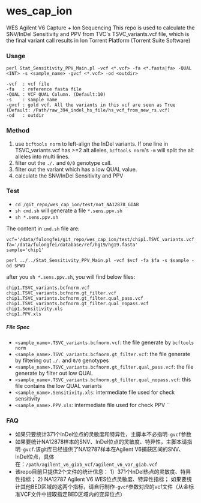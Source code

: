 ﻿# wes_cap_ion
WES Agilent V6 Capture + Ion Sequencing
This repo is used to calculate the SNV/InDel Sensitivity and PPV from TVC's TSVC_variants.vcf file, which is the final variant call results in Ion Torrent Platform (Torrent Suite Software) 

### Usage
```
perl Stat_Sensitivity_PPV_Main.pl -vcf <*.vcf> -fa <*.fasta|fa> -QUAL <INT> -s <sample_name> -gvcf <*.vcf> -od <outdir>

-vcf  : vcf file
-fa   : reference fasta file
-QUAL : VCF QUAL Column. (Default:10)
-s    : sample name
-gvcf : gold vcf. All the variants in this vcf are seen as True (Default: /Path/raw_394_indel_hs_file/hs_vcf_from_new_rs.vcf)
-od   : outdir
```

### Method
1) use `bcftools norm` to left-align the InDel variants. If one line in TSVC_variants.vcf has >=2 alt alleles, `bcftools norm`'s `-m` will split the alt alleles into multi lines.
2) filter out the `./.` and `0/0` genotype call.
3) filter out the variant which has a low QUAL value.
4) calculate the SNV/InDel Sensitivity and PPV

### Test
* `cd /git_repo/wes_cap_ion/test/not_NA12878_GIAB`
* `sh cmd.sh` will generate a file `*.sens.ppv.sh`
* `sh *.sens.ppv.sh`

The content in `cmd.sh` file are:
```
vcf='/data/fulongfei/git_repo/wes_cap_ion/test/chip1.TSVC_variants.vcf'
fa='/data/fulongfei/database/ref/hg19/hg19.fasta'
sample='chip1'

perl ../../Stat_Sensitivity_PPV_Main.pl -vcf $vcf -fa $fa -s $sample -od $PWD
```

after you `sh *.sens.ppv.sh`, you will find below files:
```
chip1.TSVC_variants.bcfnorm.vcf
chip1.TSVC_variants.bcfnorm.gt_filter.vcf
chip1.TSVC_variants.bcfnorm.gt_filter.qual_pass.vcf
chip1.TSVC_variants.bcfnorm.gt_filter.qual_nopass.vcf
chip1.Sensitivity.xls
chip1.PPV.xls
```

##### File Spec
* `<sample_name>.TSVC_variants.bcfnorm.vcf`: the file generate by `bcftools norm`
* `<sample_name>.TSVC_variants.bcfnorm.gt_filter.vcf`: the file generate by filtering out `./.` and `0/0` genotypes
* `<sample_name>.TSVC_variants.bcfnorm.gt_filter.qual_pass.vcf`: the file generate by filter out low QUAL
* `<sample_name>.TSVC_variants.bcfnorm.gt_filter.qual_nopass.vcf`: this file contains the low QUAL variants
* `<sample_name>.Sensitivity.xls`: intermediate file used for check sensitivity
* `<sample_name>.PPV.xls`: intermediate file used for check PPV
``

### FAQ
* 如果只要统计371个InDel位点的灵敏度和特异性，主脚本不必指明`-gvcf`参数
* 如果要统计NA12878样本的SNV、InDel位点的灵敏度、特异性，主脚本请指明`-gvcf`.该git库已经提供了NA12787样本在Agilent V6捕获区间的SNV、InDel位点，具体在：`/path/agilent_v6_giab_vcf/agilent_v6_var_giab.vcf`
* 该repo目前只提供2个文件的统计信息：
    1）371个InDel热点的灵敏度、特异性指标；
    2) NA12787 Agilent V6 WES位点灵敏度、特异性指标；
如果要统计其他BED区域的这两个指标，请自行制作`-gvcf`参数对应的vcf文件（从金标准VCF文件中提取指定BED区域内的变异位点）

